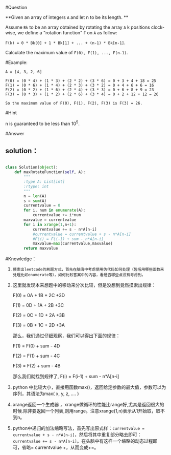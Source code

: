 #Question

**Given an array of integers `A` and let n to be its length.**

Assume `Bk` to be an array obtained by rotating the array `A` k positions clock-wise, we define a "rotation function" `F` on `A` as follow:

`F(k) = 0 * Bk[0] + 1 * Bk[1] + ... + (n-1) * Bk[n-1]`.

Calculate the maximum value of `F(0), F(1), ..., F(n-1)`.

#Example:

```
A = [4, 3, 2, 6]

F(0) = (0 * 4) + (1 * 3) + (2 * 2) + (3 * 6) = 0 + 3 + 4 + 18 = 25
F(1) = (0 * 6) + (1 * 4) + (2 * 3) + (3 * 2) = 0 + 4 + 6 + 6 = 16
F(2) = (0 * 2) + (1 * 6) + (2 * 4) + (3 * 3) = 0 + 6 + 8 + 9 = 23
F(3) = (0 * 3) + (1 * 2) + (2 * 6) + (3 * 4) = 0 + 2 + 12 + 12 = 26

So the maximum value of F(0), F(1), F(2), F(3) is F(3) = 26.
```

#Hint

n is guaranteed to be less than 10<SUP>5</SUP>.

#Answer

## solution：

```python

class Solution(object):
    def maxRotateFunction(self, A):
        """
        :type A: List[int]
        :rtype: int
        """
        n = len(A)
        s = sum(A)
        currentvalue = 0
        for i, num in enumerate(A):
            currentvalue += i*num
        maxvalue = currentvalue
        for i in xrange(1,n+1):
            currentvalue += s - n*A[n-i]
            #currentvalue = currentvalue + s - n*A[n-i]
            #F(i) = F(i-1) + sum - n*A[n-i]
            maxvalue=max(currentvalue,maxvalue)
        return maxvalue
```

#Knowledge：

1. `摸索出leetcode的刷题方式，首先在脑海中考虑使用伪代码如何处理（包括用哪些函数来处理比如enumerate等），如何比较答案中的内容，看是否哪些点没有考虑到。`

2. 这里就发现本来想题中的移动来分次比较，但是没想到竟然摸索出规律：

    F(0) = 0A + 1B + 2C +3D

    F(1) = 0D + 1A + 2B +3C

    F(2) = 0C + 1D + 2A +3B

    F(3) = 0B + 1C + 2D +3A

    那么，我们通过仔细观察，我们可以得出下面的规律：

    F(1) = F(0) + sum - 4D

    F(2) = F(1) + sum - 4C

    F(3) = F(2) + sum - 4B

    那么我们就找到规律了, F(i) = F(i-1) + sum - n*A[n-i]

3. python 中比较大小，直接用函数max()，返回给定参数的最大值，参数可以为序列，其语法为max( x, y, z, .... )

4. xrange返回一个生成器，xrange做循环的性能比range好,尤其是返回很大的时候.除非要返回一个列表,则用range。注意xrange(1,n)表示从1开始取，取不到n。

5.  python中递归的加法缩略写法，首先写出原式样：`currentvalue = currentvalue + s - n*A[n-i]`，然后将其中重复部分略去即可：`currentvalue += s - n*A[n-i]`。在头脑中有这样一个缩略的动态过程即可，省略= currentvalue +，从而变成+=。
